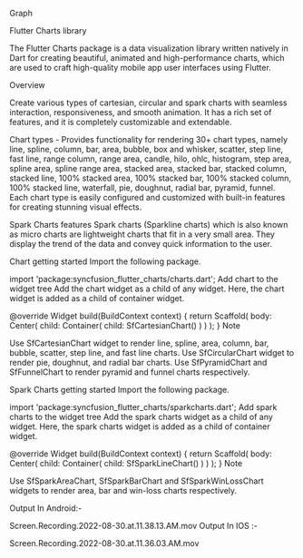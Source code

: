 
Graph

Flutter Charts library

The Flutter Charts package is a data visualization library written natively in Dart for creating beautiful, animated and high-performance charts, which are used to craft high-quality mobile app user interfaces using Flutter.

Overview

Create various types of cartesian, circular and spark charts with seamless interaction, responsiveness, and smooth animation. It has a rich set of features, and it is completely customizable and extendable.

Chart types - Provides functionality for rendering 30+ chart types, namely line, spline, column, bar, area, bubble, box and whisker, scatter, step line, fast line, range column, range area, candle, hilo, ohlc, histogram, step area, spline area, spline range area, stacked area, stacked bar, stacked column, stacked line, 100% stacked area, 100% stacked bar, 100% stacked column, 100% stacked line, waterfall, pie, doughnut, radial bar, pyramid, funnel. Each chart type is easily configured and customized with built-in features for creating stunning visual effects.

Spark Charts features Spark charts (Sparkline charts) which is also known as micro charts are lightweight charts that fit in a very small area. They display the trend of the data and convey quick information to the user.

Chart getting started Import the following package.

import 'package:syncfusion_flutter_charts/charts.dart'; Add chart to the widget tree Add the chart widget as a child of any widget. Here, the chart widget is added as a child of container widget.

@override Widget build(BuildContext context) { return Scaffold( body: Center( child: Container( child: SfCartesianChart() ) ) ); } Note

Use SfCartesianChart widget to render line, spline, area, column, bar, bubble, scatter, step line, and fast line charts. Use SfCircularChart widget to render pie, doughnut, and radial bar charts. Use SfPyramidChart and SfFunnelChart to render pyramid and funnel charts respectively.

Spark Charts getting started Import the following package.

import 'package:syncfusion_flutter_charts/sparkcharts.dart'; Add spark charts to the widget tree Add the spark charts widget as a child of any widget. Here, the spark charts widget is added as a child of container widget.

@override Widget build(BuildContext context) { return Scaffold( body: Center( child: Container( child: SfSparkLineChart() ) ) ); } Note

Use SfSparkAreaChart, SfSparkBarChart and SfSparkWinLossChart widgets to render area, bar and win-loss charts respectively.

Output In Android:-

 Screen.Recording.2022-08-30.at.11.38.13.AM.mov 
Output In IOS :-

 Screen.Recording.2022-08-30.at.11.36.03.AM.mov 
